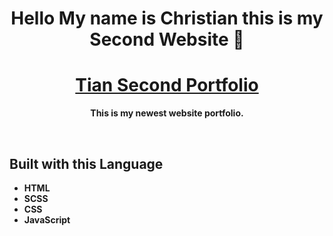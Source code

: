 <h1 align="center"><b>Hello My name is Christian this is my Second Website 👋 <b></h1>
<h1 align="center"><a href='https://tianmeds.me/SecondPortfolio/'>Tian Second Portfolio</a></h1>
<p align="center">This is my newest website portfolio.</p>
<br>
<h2>Built with this Language</h2>
<ul>
  <li> HTML </li>
  <li> SCSS </li>
  <li> CSS </li>
  <li> JavaScript </li>
</ul>
<br>
